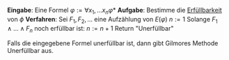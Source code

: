 
__Eingabe__: Eine Formel $\varphi := \forall x_1, \dots x_n \varphi *$ 
__Aufgabe__: Bestimme die [Erfüllbarkeit](Erfüllbarkeit.md) von $\phi$
__Verfahren__: 
Sei $F_1, F_2, \dots$ eine Aufzählung von $E(\varphi)$
$n:= 1$
Solange $F_1 \land \dots \land F_n$ noch erfüllbar ist:
	$n:= n+1$
Return "Unerfüllbar"

Falls die eingegebene Formel unerfüllbar ist, dann gibt Gilmores Methode Unerfüllbar aus. 